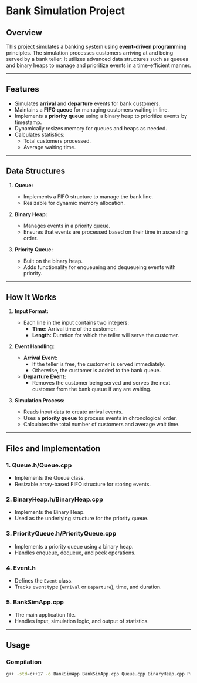 # Bank Simulation Project

## Overview
This project simulates a banking system using **event-driven programming** principles. The simulation processes customers arriving at and being served by a bank teller. It utilizes advanced data structures such as queues and binary heaps to manage and prioritize events in a time-efficient manner.

---

## Features
- Simulates **arrival** and **departure** events for bank customers.
- Maintains a **FIFO queue** for managing customers waiting in line.
- Implements a **priority queue** using a binary heap to prioritize events by timestamp.
- Dynamically resizes memory for queues and heaps as needed.
- Calculates statistics:
  - Total customers processed.
  - Average waiting time.

---

## Data Structures
1. **Queue:**
   - Implements a FIFO structure to manage the bank line.
   - Resizable for dynamic memory allocation.

2. **Binary Heap:**
   - Manages events in a priority queue.
   - Ensures that events are processed based on their time in ascending order.

3. **Priority Queue:**
   - Built on the binary heap.
   - Adds functionality for enqueueing and dequeueing events with priority.

---

## How It Works
1. **Input Format:**
   - Each line in the input contains two integers:
     - **Time:** Arrival time of the customer.
     - **Length:** Duration for which the teller will serve the customer.

2. **Event Handling:**
   - **Arrival Event:**
     - If the teller is free, the customer is served immediately.
     - Otherwise, the customer is added to the bank queue.
   - **Departure Event:**
     - Removes the customer being served and serves the next customer from the bank queue if any are waiting.

3. **Simulation Process:**
   - Reads input data to create arrival events.
   - Uses a **priority queue** to process events in chronological order.
   - Calculates the total number of customers and average wait time.

---

## Files and Implementation
### **1. Queue.h/Queue.cpp**
- Implements the Queue class.
- Resizable array-based FIFO structure for storing events.

### **2. BinaryHeap.h/BinaryHeap.cpp**
- Implements the Binary Heap.
- Used as the underlying structure for the priority queue.

### **3. PriorityQueue.h/PriorityQueue.cpp**
- Implements a priority queue using a binary heap.
- Handles enqueue, dequeue, and peek operations.

### **4. Event.h**
- Defines the `Event` class.
- Tracks event type (`Arrival` or `Departure`), time, and duration.

### **5. BankSimApp.cpp**
- The main application file.
- Handles input, simulation logic, and output of statistics.

---

## Usage
### **Compilation**
```bash
g++ -std=c++17 -o BankSimApp BankSimApp.cpp Queue.cpp BinaryHeap.cpp PriorityQueue.cpp Event.cpp
